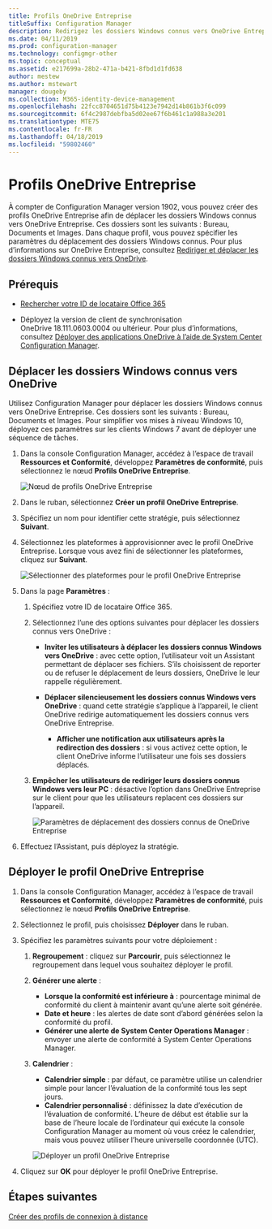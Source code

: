 ```yaml
---
title: Profils OneDrive Entreprise
titleSuffix: Configuration Manager
description: Redirigez les dossiers Windows connus vers OneDrive Entreprise à l’aide d’un profil OneDrive Entreprise dans Configuration Manager.
ms.date: 04/11/2019
ms.prod: configuration-manager
ms.technology: configmgr-other
ms.topic: conceptual
ms.assetid: e217699a-28b2-471a-b421-8fbd1d1fd638
author: mestew
ms.author: mstewart
manager: dougeby
ms.collection: M365-identity-device-management
ms.openlocfilehash: 22fcc8704651d75b4123e7942d14b861b3f6c099
ms.sourcegitcommit: 6f4c2987debfba5d02ee67f6b461c1a988a3e201
ms.translationtype: MTE75
ms.contentlocale: fr-FR
ms.lasthandoff: 04/18/2019
ms.locfileid: "59802460"
---
```

# <a name="onedrive-for-business-profiles"></a>Profils OneDrive Entreprise

À compter de Configuration Manager version 1902, vous pouvez créer des profils OneDrive Entreprise afin de déplacer les dossiers Windows connus vers OneDrive Entreprise. Ces dossiers sont les suivants : Bureau, Documents et Images. Dans chaque profil, vous pouvez spécifier les paramètres du déplacement des dossiers Windows connus. Pour plus d’informations sur OneDrive Entreprise, consultez [Rediriger et déplacer les dossiers Windows connus vers OneDrive](https://docs.microsoft.com/onedrive/redirect-known-folders). <!--3556021-->

## <a name="prerequisites"></a>Prérequis

- [Rechercher votre ID de locataire Office 365](https://docs.microsoft.com/onedrive/find-your-office-365-tenant-id)  

- Déployez la version de client de synchronisation OneDrive 18.111.0603.0004 ou ultérieur. Pour plus d’informations, consultez [Déployer des applications OneDrive à l’aide de System Center Configuration Manager](https://docs.microsoft.com/onedrive/deploy-on-windows).  

## <a name="bkmk_odfb"></a> Déplacer les dossiers Windows connus vers OneDrive
<!--3556021-->
Utilisez Configuration Manager pour déplacer les dossiers Windows connus vers OneDrive Entreprise. Ces dossiers sont les suivants : Bureau, Documents et Images. Pour simplifier vos mises à niveau Windows 10, déployez ces paramètres sur les clients Windows 7 avant de déployer une séquence de tâches. 

1. Dans la console Configuration Manager, accédez à l’espace de travail **Ressources et Conformité**, développez **Paramètres de conformité**, puis sélectionnez le nœud **Profils OneDrive Entreprise**.  

   ![Nœud de profils OneDrive Entreprise](media/onedrive-for-business-profiles-node.png)
2. Dans le ruban, sélectionnez **Créer un profil OneDrive Entreprise**.  

3. Spécifiez un nom pour identifier cette stratégie, puis sélectionnez **Suivant**.  

4. Sélectionnez les plateformes à approvisionner avec le profil OneDrive Entreprise. Lorsque vous avez fini de sélectionner les plateformes, cliquez sur **Suivant**.

    ![Sélectionner des plateformes pour le profil OneDrive Entreprise](media/onedrive-for-business-profile-select-platforms.png) 

5. Dans la page **Paramètres** :

    1. Spécifiez votre ID de locataire Office 365.  

    2. Sélectionnez l’une des options suivantes pour déplacer les dossiers connus vers OneDrive :  

        - **Inviter les utilisateurs à déplacer les dossiers connus Windows vers OneDrive** : avec cette option, l’utilisateur voit un Assistant permettant de déplacer ses fichiers. S’ils choisissent de reporter ou de refuser le déplacement de leurs dossiers, OneDrive le leur rappelle régulièrement.  

        - **Déplacer silencieusement les dossiers connus Windows vers OneDrive** : quand cette stratégie s’applique à l’appareil, le client OneDrive redirige automatiquement les dossiers connus vers OneDrive Entreprise.  

            - **Afficher une notification aux utilisateurs après la redirection des dossiers** : si vous activez cette option, le client OneDrive informe l’utilisateur une fois ses dossiers déplacés.  

    3. **Empêcher les utilisateurs de rediriger leurs dossiers connus Windows vers leur PC** : désactive l’option dans OneDrive Entreprise sur le client pour que les utilisateurs replacent ces dossiers sur l’appareil.  

       ![Paramètres de déplacement des dossiers connus de OneDrive Entreprise](media/onedrive-for-business-profile-move-folder-settings.png)

6. Effectuez l’Assistant, puis déployez la stratégie.  


## <a name="deploy-the-onedrive-for-business-profile"></a>Déployer le profil OneDrive Entreprise

1. Dans la console Configuration Manager, accédez à l’espace de travail **Ressources et Conformité**, développez **Paramètres de conformité**, puis sélectionnez le nœud **Profils OneDrive Entreprise**.  


2. Sélectionnez le profil, puis choisissez **Déployer** dans le ruban.

3. Spécifiez les paramètres suivants pour votre déploiement :

   1. **Regroupement** : cliquez sur **Parcourir**, puis sélectionnez le regroupement dans lequel vous souhaitez déployer le profil.  
   1. **Générer une alerte** :

      - **Lorsque la conformité est inférieure à** : pourcentage minimal de conformité du client à maintenir avant qu’une alerte soit générée.
      -  **Date et heure** : les alertes de date sont d’abord générées selon la conformité du profil.
      - **Générer une alerte de System Center Operations Manager** : envoyer une alerte de conformité à System Center Operations Manager.
   1. **Calendrier** :

      - **Calendrier simple** : par défaut, ce paramètre utilise un calendrier simple pour lancer l’évaluation de la conformité tous les sept jours.
      - **Calendrier personnalisé** : définissez la date d’exécution de l’évaluation de conformité. L’heure de début est établie sur la base de l’heure locale de l’ordinateur qui exécute la console Configuration Manager au moment où vous créez le calendrier, mais vous pouvez utiliser l’heure universelle coordonnée (UTC).
 
      ![Déployer un profil OneDrive Entreprise](media/onedrive-for-business-deploy-profile.png)

4. Cliquez sur **OK** pour déployer le profil OneDrive Entreprise.


## <a name="next-steps"></a>Étapes suivantes

[Créer des profils de connexion à distance](/sccm/compliance/deploy-use/create-remote-connection-profiles)
